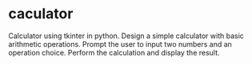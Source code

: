 # caculator
Calculator using tkinter in python.
Design a simple calculator with basic arithmetic operations.
Prompt the user to input two numbers and an operation choice.
Perform the calculation and display the result.
